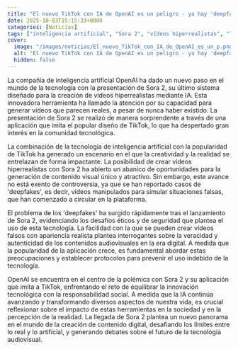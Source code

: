 ```yaml
---
title: "El nuevo TikTok con IA de OpenAI es un peligro - ya hay 'deepfakes' para todos en Sora"
date: 2025-10-03T15:15:33+0000
categories: [Noticias]
tags: ["inteligencia artificial", "Sora 2", "vídeos hiperrealistas", "TikTok", "deepfakes", "tecnología", "contenido visual."]
cover:
  image: "/images/noticias/El_nuevo_TikTok_con_IA_de_OpenAI_es_un_p.png"
  alt: "El nuevo TikTok con IA de OpenAI es un peligro - ya hay 'deepfakes' para todos en Sora"
  hidden: false
---
```


La compañía de inteligencia artificial OpenAI ha dado un nuevo paso en el mundo de la tecnología con la presentación de Sora 2, su último sistema diseñado para la creación de vídeos hiperrealistas mediante IA. Esta innovadora herramienta ha llamado la atención por su capacidad para generar vídeos que parecen reales, a pesar de nunca haber existido. La presentación de Sora 2 se realizó de manera sorprendente a través de una aplicación que imita el popular diseño de TikTok, lo que ha despertado gran interés en la comunidad tecnológica.

La combinación de la tecnología de inteligencia artificial con la popularidad de TikTok ha generado un escenario en el que la creatividad y la realidad se entrelazan de forma impactante. La posibilidad de crear vídeos hiperrealistas con Sora 2 ha abierto un abanico de oportunidades para la generación de contenido visual único y atractivo. Sin embargo, este avance no está exento de controversia, ya que se han reportado casos de 'deepfakes', es decir, vídeos manipulados para simular situaciones falsas, que han comenzado a circular en la plataforma.

El problema de los 'deepfakes' ha surgido rápidamente tras el lanzamiento de Sora 2, evidenciando los desafíos éticos y de seguridad que plantea el uso de esta tecnología. La facilidad con la que se pueden crear vídeos falsos con apariencia realista plantea interrogantes sobre la veracidad y autenticidad de los contenidos audiovisuales en la era digital. A medida que la popularidad de la aplicación crece, es fundamental abordar estas preocupaciones y establecer protocolos para prevenir el uso indebido de la tecnología.

OpenAI se encuentra en el centro de la polémica con Sora 2 y su aplicación que imita a TikTok, enfrentando el reto de equilibrar la innovación tecnológica con la responsabilidad social. A medida que la IA continúa avanzando y transformando diversos aspectos de nuestra vida, es crucial reflexionar sobre el impacto de estas herramientas en la sociedad y en la percepción de la realidad. La llegada de Sora 2 plantea un nuevo panorama en el mundo de la creación de contenido digital, desafiando los límites entre lo real y lo artificial, y generando debates sobre el futuro de la tecnología audiovisual.
